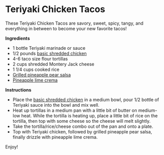 Teriyaki Chicken Tacos
======================

These Teriyaki Chicken Tacos are savory, sweet, spicy, tangy, and everything in between to become your new favorite tacos!

__Ingredients__
* 1 bottle Teriyaki marinade or sauce
* 1/2 pounds [basic shredded chicken](../base_layers/basic_shredded_chicken.md)
* 4-6 taco size flour tortillas
* 2 cups shredded Montery Jack cheese
* 1 1/4 cups cooked rice
* [Grilled pineapple pear salsa](../condiments/grilled_pineapple_pear_salsa.md)
* [Pineapple lime crema](../condiments/pineapple_lime_crema.md)

__Instructions__
* Place the [basic shredded chicken](../base_layers/basic_shredded_chicken.md) in a medium bowl, pour 1/2 bottle of Teriyaki sauce into the bowl and mix well.
* Heat up tortillas in a medium pan with a little bit of butter on medium-low heat. While the tortilla is heating up, place a little bit of rice on the tortilla, then top with some cheese so the cheese will melt slightly.
* Take the tortilla/rice/cheese combo out of the pan and onto a plate.
* Top with Teriyaki chicken, followed by grilled pineapple pear salsa, finally drizzle with pineapple lime crema.

Enjoy!
